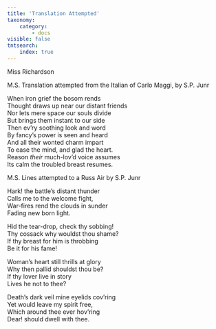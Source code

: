 ```yaml
---
title: 'Translation Attempted'
taxonomy:
    category:
        - docs
visible: false
tntsearch:
    index: true
---
```


<div class="author">Miss Richardson</div>

M.S. Translation attempted from the Italian of Carlo Maggi, by S.P. Junr

When iron grief the bosom rends  
Thought draws up near our distant friends  
Nor lets mere space our souls divide  
But brings them instant to our side  
Then ev’ry soothing look and word  
By fancy’s power is seen and heard  
And all their wonted charm impart  
To ease the mind, and glad the heart.  
Reason *their* much-lov’d voice assumes  
Its calm the troubled breast resumes.

M.S. Lines attempted to a Russ Air by S.P. Junr

Hark! the battle’s distant thunder  
Calls me to the welcome fight,  
War-fires rend the clouds in sunder  
Fading new born light.  

Hid the tear-drop, check thy sobbing!  
Thy cossack why wouldst thou shame?  
If thy breast for him is throbbing  
Be it for his fame!  

Woman’s heart still thrills at glory  
Why then pallid shouldst thou be?  
If thy lover live in story  
Lives he not to thee?  

Death’s dark veil mine eyelids cov’ring  
Yet would leave my spirit free,  
Which around thee ever hov’ring  
Dear! should dwell with thee.
